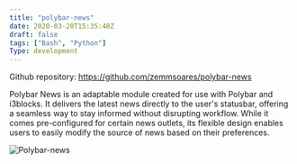 ```yaml
---
title: "polybar-news"
date: 2020-03-20T15:35:48Z
draft: false
tags: ["Bash", "Python"]
Type: development
---
```


Github repository: https://github.com/zemmsoares/polybar-news

Polybar News is an adaptable module created for use with Polybar and i3blocks. It delivers the latest news directly to the user's statusbar, offering a seamless way to stay informed without disrupting workflow. While it comes pre-configured for certain news outlets, its flexible design enables users to easily modify the source of news based on their preferences.

![Polybar-news](/projects/polybar-news/polybar-news.gif?raw=true "Polybar-news")

